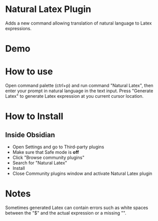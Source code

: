 # Natural Latex Plugin

Adds a new command allowing translation of natural language to Latex expressions.

# Demo

# How to use

Open command palette (ctrl+p) and run command "Natural Latex", then enter your prompt in natural language in the text input.
Press "Generate Latex" to generate Latex expression at you current cursor location.

# How to Install

## Inside Obsidian
- Open Settings and go to Third-party plugins
- Make sure that Safe mode is **off**
- Click "Browse community plugins"
- Search for "Natural Latex"
- Install
- Close Community plugins window and activate Natural Latex plugin


# Notes
Sometimes generated Latex can contain errors such as white spaces between the "$" and the actual expression or a missing "\".